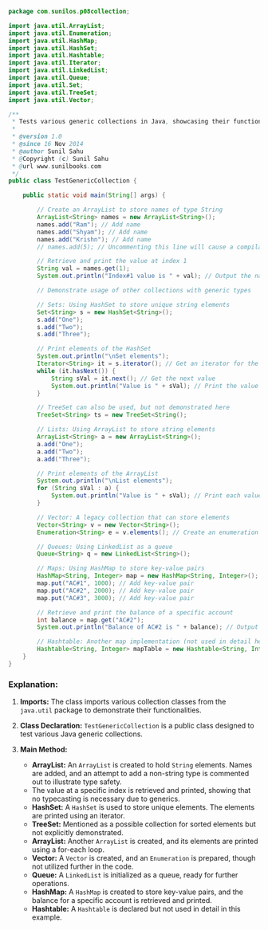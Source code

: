 
```java
package com.sunilos.p08collection;

import java.util.ArrayList;
import java.util.Enumeration;
import java.util.HashMap;
import java.util.HashSet;
import java.util.Hashtable;
import java.util.Iterator;
import java.util.LinkedList;
import java.util.Queue;
import java.util.Set;
import java.util.TreeSet;
import java.util.Vector;

/**
 * Tests various generic collections in Java, showcasing their functionalities.
 * 
 * @version 1.0
 * @since 16 Nov 2014
 * @author Sunil Sahu
 * @Copyright (c) Sunil Sahu
 * @url www.sunilbooks.com
 */
public class TestGenericCollection {

    public static void main(String[] args) {

        // Create an ArrayList to store names of type String
        ArrayList<String> names = new ArrayList<String>();
        names.add("Ram"); // Add name
        names.add("Shyam"); // Add name
        names.add("Krishn"); // Add name
        // names.add(5); // Uncommenting this line will cause a compilation error due to type mismatch

        // Retrieve and print the value at index 1
        String val = names.get(1);
        System.out.println("Index#1 value is " + val); // Output the name at index 1

        // Demonstrate usage of other collections with generic types

        // Sets: Using HashSet to store unique string elements
        Set<String> s = new HashSet<String>();
        s.add("One");
        s.add("Two");
        s.add("Three");

        // Print elements of the HashSet
        System.out.println("\nSet elements");
        Iterator<String> it = s.iterator(); // Get an iterator for the set
        while (it.hasNext()) {
            String sVal = it.next(); // Get the next value
            System.out.println("Value is " + sVal); // Print the value
        }

        // TreeSet can also be used, but not demonstrated here
        TreeSet<String> ts = new TreeSet<String();

        // Lists: Using ArrayList to store string elements
        ArrayList<String> a = new ArrayList<String>();
        a.add("One");
        a.add("Two");
        a.add("Three");

        // Print elements of the ArrayList
        System.out.println("\nList elements");
        for (String sVal : a) {
            System.out.println("Value is " + sVal); // Print each value
        }

        // Vector: A legacy collection that can store elements
        Vector<String> v = new Vector<String>();
        Enumeration<String> e = v.elements(); // Create an enumeration to iterate over the vector

        // Queues: Using LinkedList as a queue
        Queue<String> q = new LinkedList<String>();

        // Maps: Using HashMap to store key-value pairs
        HashMap<String, Integer> map = new HashMap<String, Integer>();
        map.put("AC#1", 1000); // Add key-value pair
        map.put("AC#2", 2000); // Add key-value pair
        map.put("AC#3", 3000); // Add key-value pair

        // Retrieve and print the balance of a specific account
        int balance = map.get("AC#2");
        System.out.println("Balance of AC#2 is " + balance); // Output the balance for AC#2

        // Hashtable: Another map implementation (not used in detail here)
        Hashtable<String, Integer> mapTable = new Hashtable<String, Integer>();
    }
}
```

### Explanation:

1. **Imports:** The class imports various collection classes from the `java.util` package to demonstrate their functionalities.

2. **Class Declaration:** `TestGenericCollection` is a public class designed to test various Java generic collections.

3. **Main Method:**
   - **ArrayList:** An `ArrayList` is created to hold `String` elements. Names are added, and an attempt to add a non-string type is commented out to illustrate type safety.
   - The value at a specific index is retrieved and printed, showing that no typecasting is necessary due to generics.
   - **HashSet:** A `HashSet` is used to store unique elements. The elements are printed using an iterator.
   - **TreeSet:** Mentioned as a possible collection for sorted elements but not explicitly demonstrated.
   - **ArrayList:** Another `ArrayList` is created, and its elements are printed using a for-each loop.
   - **Vector:** A `Vector` is created, and an `Enumeration` is prepared, though not utilized further in the code.
   - **Queue:** A `LinkedList` is initialized as a queue, ready for further operations.
   - **HashMap:** A `HashMap` is created to store key-value pairs, and the balance for a specific account is retrieved and printed.
   - **Hashtable:** A `Hashtable` is declared but not used in detail in this example.

